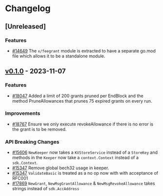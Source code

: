 <!--
Guiding Principles:
Changelogs are for humans, not machines.
There should be an entry for every single version.
The same types of changes should be grouped.
Versions and sections should be linkable.
The latest version comes first.
The release date of each version is displayed.
Mention whether you follow Semantic Versioning.
Usage:
Change log entries are to be added to the Unreleased section under the
appropriate stanza (see below). Each entry should ideally include a tag and
the Github issue reference in the following format:
* (<tag>) [#<issue-number>] Changelog message.
Types of changes (Stanzas):
"Features" for new features.
"Improvements" for changes in existing functionality.
"Deprecated" for soon-to-be removed features.
"Bug Fixes" for any bug fixes.
"API Breaking" for breaking exported APIs used by developers building on SDK.
Ref: https://keepachangelog.com/en/1.0.0/
-->

# Changelog

## [Unreleased]

### Features

* [#14649](https://github.com/cosmos/cosmos-sdk/pull/14649) The `x/feegrant` module is extracted to have a separate go.mod file which allows it to be a standalone module.

## [v0.1.0](https://github.com/cosmos/cosmos-sdk/releases/tag/x/feegrant/v0.1.0) - 2023-11-07

### Features

* [#18047](https://github.com/cosmos/cosmos-sdk/pull/18047) Added a limit of 200 grants pruned per EndBlock and the method PruneAllowances that prunes 75 expired grants on every run.

### Improvements

* [#18767](https://github.com/cosmos/cosmos-sdk/pull/18767) Ensure we only execute revokeAllowance if there is no error is the grant is to be removed.

### API Breaking Changes

* [#15606](https://github.com/cosmos/cosmos-sdk/pull/15606) `NewKeeper` now takes a `KVStoreService` instead of a `StoreKey` and methods in the `Keeper` now take a `context.Context` instead of a `sdk.Context`.
* [#15347](https://github.com/cosmos/cosmos-sdk/pull/15347) Remove global bech32 usage in keeper.
* [#15347](https://github.com/cosmos/cosmos-sdk/pull/15347) `ValidateBasic` is treated as a no op now with with acceptance of RFC001
* [#17869](https://github.com/cosmos/cosmos-sdk/pull/17869) `NewGrant`, `NewMsgGrantAllowance` & `NewMsgRevokeAllowance` takes strings instead of `sdk.AccAddress`
